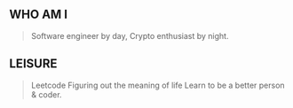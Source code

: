 
## WHO AM I
>Software engineer by day, Crypto enthusiast by night.

## LEISURE 
>Leetcode
>Figuring out the meaning of life
>Learn to be a better person & coder.
